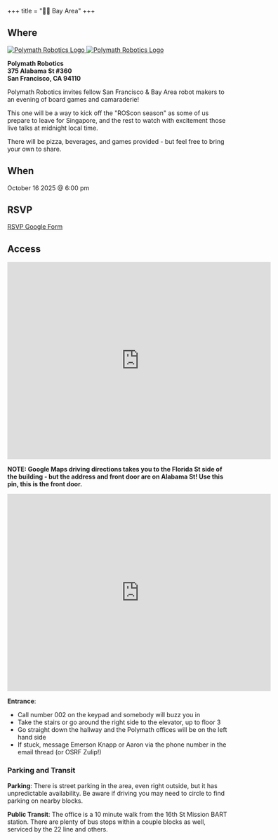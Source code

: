 +++
title = "🌅🌉 Bay Area"
+++

## Where

<!--If the venue for the month does not have a logo to use, consider omitting or using /images/bayarea/trolleyproblem.png as a placeholder -->
<a href="https://www.polymathrobotics.com/">
  <!-- light mode -->
  <img
    src="/images/logos/polymath-robotics-black-horizontal.png"
    alt="Polymath Robotics Logo"
    class="logo-light"
  >
  <!-- dark mode -->
  <img
    src="/images/logos/polymath-robotics-white-horizontal.png"
    alt="Polymath Robotics Logo"
    class="logo-dark"
  >
</a>

**Polymath Robotics** \
**375 Alabama St #360** \
**San Francisco, CA 94110**

Polymath Robotics invites fellow San Francisco & Bay Area robot makers to an evening of board games and camaraderie!

This one will be a way to kick off the "ROScon season" as some of us prepare to leave for Singapore, and the rest to watch with excitement those live talks at midnight local time.

There will be pizza, beverages, and games provided - but feel free to bring your own to share.

## When

October 16 2025 @ 6:00 pm

## RSVP

<a href="https://forms.gle/NeyRK4seaDjcJuLJ7">RSVP Google Form</a>

## Access

<iframe src="https://www.google.com/maps/embed?pb=!1m18!1m12!1m3!1d3220.160131684692!2d-122.41442012330224!3d37.76457157198788!2m3!1f0!2f0!3f0!3m2!1i1024!2i768!4f13.1!3m3!1m2!1s0x808f7f0004c266b5%3A0x1baca18a0dde4c8d!2sPolymath%20Robotics!5e0!3m2!1sen!2sus!4v1749158654009!5m2!1sen!2sus" width="600" height="450" style="border:0;" allowfullscreen="" loading="lazy" referrerpolicy="no-referrer-when-downgrade"></iframe>

**NOTE: Google Maps driving directions takes you to the Florida St side of the building - but the address and front door are on Alabama St! Use this pin, this is the front door.**

<iframe src="https://www.google.com/maps/embed?pb=!1m17!1m12!1m3!1d1626.326795221446!2d-122.4128840713708!3d37.764526998242!2m3!1f0!2f0!3f0!3m2!1i1024!2i768!4f13.1!3m2!1m1!2zMzfCsDQ1JzUyLjMiTiAxMjLCsDI0JzQ0LjEiVw!5e1!3m2!1sen!2sus!4v1751263635982!5m2!1sen!2sus" width="600" height="450" style="border:0;" allowfullscreen="" loading="lazy" referrerpolicy="no-referrer-when-downgrade"></iframe>

**Entrance**:
- Call number 002 on the keypad and somebody will buzz you in
- Take the stairs or go around the right side to the elevator, up to floor 3
- Go straight down the hallway and the Polymath offices will be on the left hand side
- If stuck, message Emerson Knapp or Aaron via the phone number in the email thread (or OSRF Zulip!)

### Parking and Transit

**Parking**: There is street parking in the area, even right outside, but it has unpredictable availability. Be aware if driving you may need to circle to find parking on nearby blocks.

**Public Transit**: The office is a 10 minute walk from the 16th St Mission BART station. There are plenty of bus stops within a couple blocks as well, serviced by the 22 line and others.

